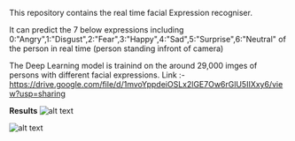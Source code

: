 

This repository contains the real time facial Expression recogniser.

It can predict the 7 below expressions 
including 0:"Angry",1:"Disgust",2:"Fear",3:"Happy",4:"Sad",5:"Surprise",6:"Neutral"
of the person in real time (person standing infront of camera)

The Deep Learning model is trainind on the around 29,000 imges of persons with different facial expressions.
Link :-https://drive.google.com/file/d/1mvoYppdeiOSLx2lGE7Ow6rGlU5IIXxy6/view?usp=sharing

**Results**
![alt text](https://github.com/udaram/Real-Time-Facial-Expression-Recognition/blob/master/Screenshot%20from%202019-01-24%2019-14-21-1.png)

![alt text](https://github.com/udaram/Real-Time-Facial-Expression-Recognition/blob/master/Screenshot%20from%202019-01-24%2019-15-34-1.png)
